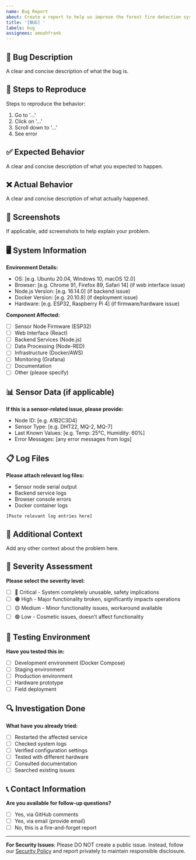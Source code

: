 ```yaml
---
name: Bug Report
about: Create a report to help us improve the forest fire detection system
title: '[BUG] '
labels: bug
assignees: amoahfrank
---
```


## 🐛 Bug Description
A clear and concise description of what the bug is.

## 🔄 Steps to Reproduce
Steps to reproduce the behavior:
1. Go to '...'
2. Click on '...'
3. Scroll down to '...'
4. See error

## ✅ Expected Behavior
A clear and concise description of what you expected to happen.

## ❌ Actual Behavior
A clear and concise description of what actually happened.

## 📸 Screenshots
If applicable, add screenshots to help explain your problem.

## 🖥️ System Information
**Environment Details:**
 - OS: [e.g. Ubuntu 20.04, Windows 10, macOS 12.0]
 - Browser: [e.g. Chrome 91, Firefox 89, Safari 14] (if web interface issue)
 - Node.js Version: [e.g. 16.14.0] (if backend issue)
 - Docker Version: [e.g. 20.10.8] (if deployment issue)
 - Hardware: [e.g. ESP32, Raspberry Pi 4] (if firmware/hardware issue)

**Component Affected:**
- [ ] Sensor Node Firmware (ESP32)
- [ ] Web Interface (React)
- [ ] Backend Services (Node.js)
- [ ] Data Processing (Node-RED)
- [ ] Infrastructure (Docker/AWS)
- [ ] Monitoring (Grafana)
- [ ] Documentation
- [ ] Other (please specify)

## 📊 Sensor Data (if applicable)
**If this is a sensor-related issue, please provide:**
- Node ID: [e.g. A1B2C3D4]
- Sensor Type: [e.g. DHT22, MQ-2, MQ-7]
- Last Known Values: [e.g. Temp: 25°C, Humidity: 60%]
- Error Messages: [any error messages from logs]

## 📋 Log Files
**Please attach relevant log files:**
- Sensor node serial output
- Backend service logs
- Browser console errors
- Docker container logs

```
[Paste relevant log entries here]
```

## 🔗 Additional Context
Add any other context about the problem here.

## 🚨 Severity Assessment
**Please select the severity level:**
- [ ] 🔴 Critical - System completely unusable, safety implications
- [ ] 🟠 High - Major functionality broken, significantly impacts operations
- [ ] 🟡 Medium - Minor functionality issues, workaround available
- [ ] 🟢 Low - Cosmetic issues, doesn't affect functionality

## 🧪 Testing Environment
**Have you tested this in:**
- [ ] Development environment (Docker Compose)
- [ ] Staging environment
- [ ] Production environment
- [ ] Hardware prototype
- [ ] Field deployment

## 🔍 Investigation Done
**What have you already tried:**
- [ ] Restarted the affected service
- [ ] Checked system logs
- [ ] Verified configuration settings
- [ ] Tested with different hardware
- [ ] Consulted documentation
- [ ] Searched existing issues

## 📞 Contact Information
**Are you available for follow-up questions?**
- [ ] Yes, via GitHub comments
- [ ] Yes, via email (provide email)
- [ ] No, this is a fire-and-forget report

---

**For Security Issues**: Please DO NOT create a public issue. Instead, follow our [Security Policy](../../SECURITY.md) and report privately to maintain responsible disclosure.
